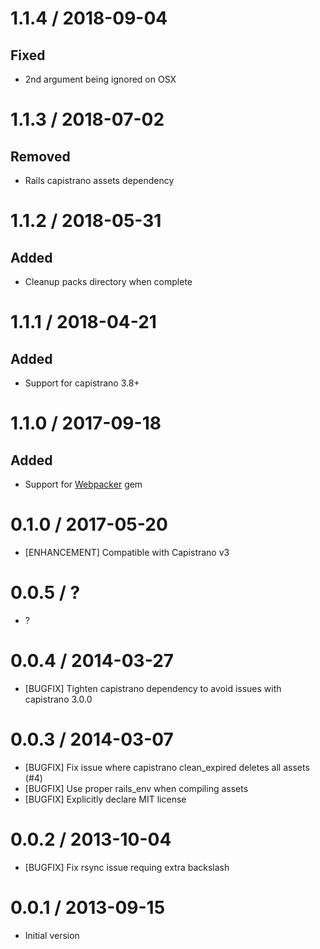 # 1.1.4 / 2018-09-04
## Fixed
- 2nd argument being ignored on OSX

# 1.1.3 / 2018-07-02
## Removed
- Rails capistrano assets dependency

# 1.1.2 / 2018-05-31
## Added
- Cleanup packs directory when complete

# 1.1.1 / 2018-04-21
## Added
- Support for capistrano 3.8+

# 1.1.0 / 2017-09-18
## Added
- Support for [Webpacker](https://github.com/rails/webpacker ) gem

# 0.1.0 / 2017-05-20

* [ENHANCEMENT] Compatible with Capistrano v3

# 0.0.5 / ?

* ?

# 0.0.4 / 2014-03-27

* [BUGFIX] Tighten capistrano dependency to avoid issues with capistrano 3.0.0

# 0.0.3 / 2014-03-07

* [BUGFIX] Fix issue where capistrano clean_expired deletes all assets (#4)
* [BUGFIX] Use proper rails_env when compiling assets
* [BUGFIX] Explicitly declare MIT license

# 0.0.2 / 2013-10-04

* [BUGFIX] Fix rsync issue requing extra backslash

# 0.0.1 / 2013-09-15

* Initial version
